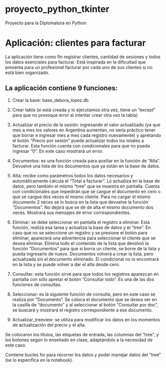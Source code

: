 # proyecto_python_tkinter
Proyecto para la Diplomatura en Python

# Aplicación: clientes para facturar

La aplicación tiene como fin registrar clientes, cantidad de sesiones y todos los datos esenciales para facturar. Está inspirada en la dificultad que presenta para un profesional facturar por cada uno de sus clientes si no está bien organizado.

## La aplicación contiene 9 funciones:

1. Crear la base: base_debora_lopez.db

2. Crear tabla (si está creada y lo ejecutamos otra vez, tiene un “except” para que no provoque error al intentar crear otra vez la tabla)

3. Actualizar el precio de la sesión: ingresando el valor actualizado (ya que mes a mes los valores en Argentina aumentan, no sería práctico tener que borrar e ingresar mes a mes cada registro nuevamente) y apretando el botón "Precio por sesión" puede actualizar todos los totales a facturar.
Esta función cuenta con condicionales para que no pueda ingresar “0”. En este caso mostrará un error.

4. Documentos: es una función creada para auxiliar en la función de “Alta”. Devuelve una lista de los documentos que ya están en la base de datos.
 
 5. Alta: recibe como parámetros todos los datos necesarios y automáticamente calcula el “Total a facturar”. Lo actualiza en la base de datos, pero también el mismo “tree” que se muestra en pantalla.
Cuenta con condicionales que impedirán que se cargue el documento en cero o que se cargue dos veces el mismo cliente. Para no cargar el mismo documento 2 veces se lo busca en la lista que devuelve la función “Documentos”. No dejará que se dé de alta el mismo documento dos veces. Mostrará sus mensajes de error correspondientes.

6. Eliminar: se debe seleccionar en pantalla el registro a eliminar. Esta función, realiza esa tarea y actualiza la base de datos y el “tree”. En caso que no se seleccione un registro y se presione el botón para eliminar, aparecerá una advertencia para seleccionar el cliente que se desea eliminar.
Elimina todo el contenido de la lista que devolvió la función “Documentos” para que si borra un cliente, se borre de la lista y pueda ingresarlo de nuevo. Documentos volverá a crear la lista, pero actualizada sin el documento eliminado. El condicional no lo encontrará en la lista y se puede volver a dar el alta desde cero.

7. Consultar: esta función sirve para que todos los registros aparezcan en pantalla con sólo apretar el botón “Consultar todo”. Es una de las dos funciones de consultas.

8. Seleccionar: es la siguiente función de consulta, pero en este caso se realiza por “Documento”. Se coloca el documento que se desea ver en la casilla de “documento” y al seleccionar el botón “Consultar por doc”, se buscará y mostrará el registro correspondiente a ese documento.
 
9. Actualizar_treeview: se utiliza para modificar los datos en los momentos de actualización del precio y el alta.

Se colocaron los títulos, las etiquetas de entrada, las columnas del “tree”, y los botones según lo enseñado en clase, adaptándolo a la necesidad de este caso.

Contiene bucles for para recorrer los datos y poder manejar datos del “tree” (se lo especifica en la notebook).
